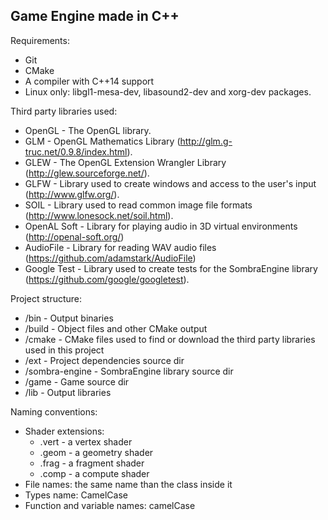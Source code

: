 ## Game Engine made in C++

Requirements:
- Git
- CMake
- A compiler with C++14 support
- Linux only: libgl1-mesa-dev, libasound2-dev and xorg-dev packages.

Third party libraries used:
- OpenGL			- The OpenGL library.
- GLM				- OpenGL Mathematics Library (http://glm.g-truc.net/0.9.8/index.html).
- GLEW				- The OpenGL Extension Wrangler Library (http://glew.sourceforge.net/).
- GLFW				- Library used to create windows and access to the user's input (http://www.glfw.org/).
- SOIL				- Library used to read common image file formats (http://www.lonesock.net/soil.html).
- OpenAL Soft		- Library for playing audio in 3D virtual environments (http://openal-soft.org/)
- AudioFile			- Library for reading WAV audio files (https://github.com/adamstark/AudioFile)
- Google Test		- Library used to create tests for the SombraEngine library (https://github.com/google/googletest).

Project structure:
- /bin				- Output binaries
- /build			- Object files and other CMake output
- /cmake			- CMake files used to find or download the third party libraries used in this project
- /ext				- Project dependencies source dir
- /sombra-engine	- SombraEngine library source dir
- /game				- Game source dir
- /lib				- Output libraries

Naming conventions:
- Shader extensions:
	- .vert - a vertex shader
	- .geom - a geometry shader
	- .frag - a fragment shader
	- .comp - a compute shader
- File names: the same name than the class inside it
- Types name: CamelCase
- Function and variable names: camelCase
